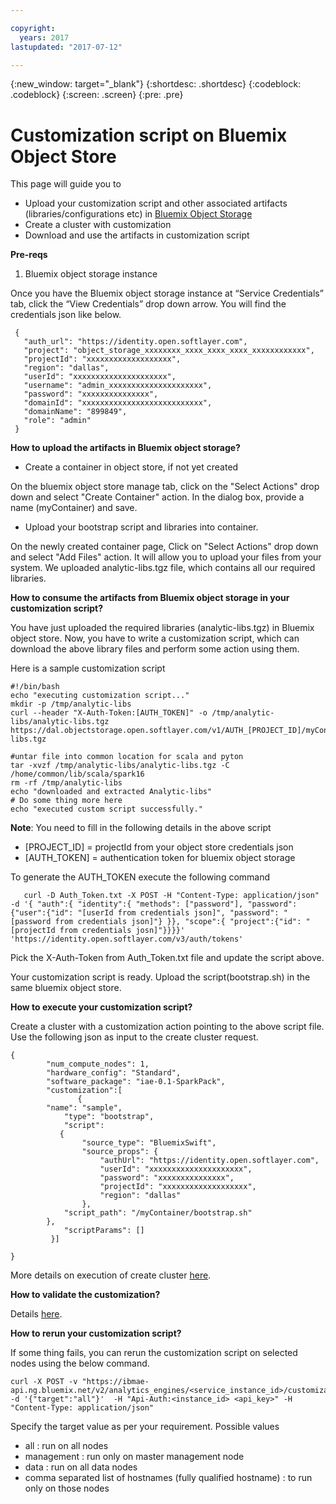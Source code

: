 ```yaml
---

copyright:
  years: 2017
lastupdated: "2017-07-12"

---
```


<!-- Attribute definitions -->
{:new_window: target="_blank"}
{:shortdesc: .shortdesc}
{:codeblock: .codeblock}
{:screen: .screen}
{:pre: .pre}

# Customization script on Bluemix Object Store

This page will guide you to
  * Upload your customization script and other associated artifacts (libraries/configurations etc) in [Bluemix Object Storage](https://console.ng.bluemix.net/catalog/services/object-storage)
  * Create a cluster with customization 
  * Download and use the artifacts in customization script

**Pre-reqs**

1. Bluemix object storage instance
 
Once you have the Bluemix object storage instance at “Service Credentials” tab, click the “View Credentials” drop down arrow. You will find the credentials json like below.  
   
     {
       "auth_url": "https://identity.open.softlayer.com",
       "project": "object_storage_xxxxxxxx_xxxx_xxxx_xxxx_xxxxxxxxxxxx",
       "projectId": "xxxxxxxxxxxxxxxxxxx",
       "region": "dallas",
       "userId": "xxxxxxxxxxxxxxxxxxxxx",
       "username": "admin_xxxxxxxxxxxxxxxxxxxxx",
       "password": "xxxxxxxxxxxxxxx",
       "domainId": "xxxxxxxxxxxxxxxxxxxxxxxxxxx",
       "domainName": "899849",
       "role": "admin"
     }


**How to upload the artifacts in Bluemix object storage?**

  * Create a container in object store, if not yet created

 On the bluemix object store manage tab, click on the "Select Actions" drop down and select "Create Container" action. In the dialog box, provide a name (myContainer) and save. 

  * Upload your bootstrap script and libraries into container.
   
 On the newly created container page, Click on "Select Actions" drop down and select "Add Files" action. It will allow you to upload your files from your system. We uploaded analytic-libs.tgz file, which contains all our required libraries. 

**How to consume the artifacts from Bluemix object storage in your customization script?**

You have just uploaded the required libraries (analytic-libs.tgz) in Bluemix object store. Now, you have to write a customization script, which can download the above library files and perform some action using them.

Here is a sample customization script

 ``` 
#!/bin/bash
echo "executing customization script..."
mkdir -p /tmp/analytic-libs
curl --header "X-Auth-Token:[AUTH_TOKEN]" -o /tmp/analytic-libs/analytic-libs.tgz https://dal.objectstorage.open.softlayer.com/v1/AUTH_[PROJECT_ID]/myContainer/analytic-libs.tgz

#untar file into common location for scala and pyton  
tar -xvzf /tmp/analytic-libs/analytic-libs.tgz -C /home/common/lib/scala/spark16
rm -rf /tmp/analytic-libs
echo "downloaded and extracted Analytic-libs"
# Do some thing more here
echo "executed custom script successfully."

  ```

**Note**: You need to fill in the following details in the above script

* [PROJECT_ID] = projectId from your object store credentials json
* [AUTH_TOKEN] = authentication token for bluemix object storage

To generate the AUTH_TOKEN execute the following command

```
   curl -D Auth_Token.txt -X POST -H "Content-Type: application/json" -d '{ "auth":{ "identity":{ "methods": ["password"], "password":{"user":{"id": "[userId from credentials json]", "password": "[password from credentials json]"} }}, "scope":{ "project":{"id": "[projectId from credentials josn]"}}}}' 'https://identity.open.softlayer.com/v3/auth/tokens'

```

Pick the  X-Auth-Token from Auth_Token.txt file and update the script above.

Your customization script is ready. Upload the script(bootstrap.sh) in the same bluemix object store.


**How to execute your customization script?**

Create a cluster with a customization action pointing to the above script file. Use the following json as input to the create cluster request. 
```
{
        "num_compute_nodes": 1,
        "hardware_config": "Standard",
        "software_package": "iae-0.1-SparkPack",
        "customization":[ 
               {
   		"name": "sample",
    		"type": "bootstrap",
    		"script": 
		   {
        		"source_type": "BluemixSwift",
        		"source_props": {
           		    "authUrl": "https://identity.open.softlayer.com",
           		    "userId": "xxxxxxxxxxxxxxxxxxxxx",
           		    "password": "xxxxxxxxxxxxxxx",
           		    "projectId": "xxxxxxxxxxxxxxxxxxx",
           		    "region": "dallas"
        	    },
         	"script_path": "/myContainer/bootstrap.sh"
   	 	},
    		"scriptParams": []
 	     }]

}

```

More details on execution of create cluster  [here](./provisioning.html#creating-a-service-instance).

**How to validate the customization?**
  
Details [here](./customizing-cluster.html#using-cluster-management-rest-api-to-get-cluster-customization-status).


**How to rerun your customization script?**

If some thing fails, you can rerun the customization script on selected nodes using the below command.

```
curl -X POST -v "https://ibmae-api.ng.bluemix.net/v2/analytics_engines/<service_instance_id>/customization_requests" -d '{"target":"all"}'  -H "Api-Auth:<instance_id> <api_key>" -H "Content-Type: application/json"

```
Specify the target value as per your requirement. Possible values 

* all  : run on all nodes
* management : run only on master management node
* data : run on all data nodes
* comma separated list of hostnames (fully qualified hostname) : to run only on those nodes

